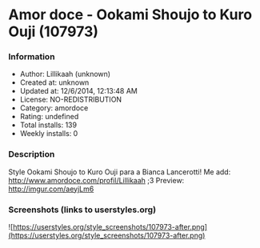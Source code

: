 # Amor doce - Ookami Shoujo to Kuro Ouji (107973)

### Information
- Author: Lillikaah (unknown)
- Created at: unknown
- Updated at: 12/6/2014, 12:13:48 AM
- License: NO-REDISTRIBUTION
- Category: amordoce
- Rating: undefined
- Total installs: 139
- Weekly installs: 0


### Description
Style Ookami Shoujo to Kuro Ouji para a Bianca Lancerotti!
Me add: http://www.amordoce.com/profil/Lillikaah ;3
Preview: http://imgur.com/aeyjLm6


### Screenshots (links to userstyles.org)
![https://userstyles.org/style_screenshots/107973-after.png](https://userstyles.org/style_screenshots/107973-after.png)



